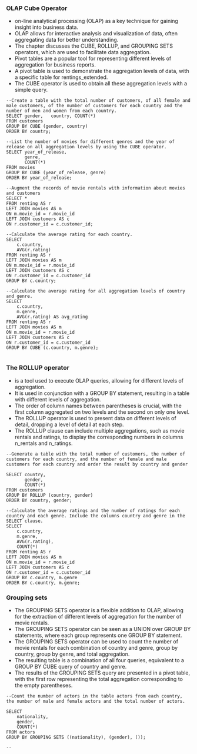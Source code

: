 ### OLAP Cube Operator
- on-line analytical processing (OLAP) as a key technique for gaining insight into business data.
- OLAP allows for interactive analysis and visualization of data, often aggregating data for better understanding.
- The chapter discusses the CUBE, ROLLUP, and GROUPING SETS operators, which are used to facilitate data aggregation.
- Pivot tables are a popular tool for representing different levels of aggregation for business reports.
- A pivot table is used to demonstrate the aggregation levels of data, with a specific table for rentings_extended.
- The CUBE operator is used to obtain all these aggregation levels with a simple query.

```
--Create a table with the total number of customers, of all female and male customers, of the number of customers for each country and the number of men and women from each country.
SELECT gender,   country, COUNT(*)
FROM customers
GROUP BY CUBE (gender, country)
ORDER BY country;

--List the number of movies for different genres and the year of release on all aggregation levels by using the CUBE operator.
SELECT year_of_release,
       genre,
	   COUNT(*)
FROM movies
GROUP BY CUBE (year_of_release, genre)
ORDER BY year_of_release;

--Augment the records of movie rentals with information about movies and customers
SELECT *
FROM renting AS r
LEFT JOIN movies AS m
ON m.movie_id = r.movie_id
LEFT JOIN customers AS c
ON r.customer_id = c.customer_id;

--Calculate the average rating for each country.
SELECT 
	c.country, 
	AVG(r.rating)
FROM renting AS r
LEFT JOIN movies AS m
ON m.movie_id = r.movie_id
LEFT JOIN customers AS c
ON r.customer_id = c.customer_id
GROUP BY c.country;

--Calculate the average rating for all aggregation levels of country and genre.
SELECT 
	c.country, 
	m.genre, 
	AVG(r.rating) AS avg_rating 
FROM renting AS r
LEFT JOIN movies AS m
ON m.movie_id = r.movie_id
LEFT JOIN customers AS c
ON r.customer_id = c.customer_id
GROUP BY CUBE (c.country, m.genre);


```

### The ROLLUP operator
- is a tool used to execute OLAP queries, allowing for different levels of aggregation.
- It is used in conjunction with a GROUP BY statement, resulting in a table with different levels of aggregation.
- The order of column names between parentheses is crucial, with the first column aggregated on two levels and the second on only one level.
- The ROLLUP operator is used to present data on different levels of detail, dropping a level of detail at each step.
- The ROLLUP clause can include multiple aggregations, such as movie rentals and ratings, to display the corresponding numbers in columns n_rentals and n_ratings.
```
--Generate a table with the total number of customers, the number of customers for each country, and the number of female and male customers for each country and order the result by country and gender

SELECT country,
       gender,
	   COUNT(*)
FROM customers
GROUP BY ROLLUP (country, gender)
ORDER BY country, gender;

--Calculate the average ratings and the number of ratings for each country and each genre. Include the columns country and genre in the SELECT clause.
SELECT 
	c.country, 
	m.genre, 
    AVG(r.rating), 
	COUNT(*)
FROM renting AS r
LEFT JOIN movies AS m
ON m.movie_id = r.movie_id
LEFT JOIN customers AS c
ON r.customer_id = c.customer_id
GROUP BY c.country, m.genre 
ORDER BY c.country, m.genre;

```

### Grouping sets
- The GROUPING SETS operator is a flexible addition to OLAP, allowing for the extraction of different levels of aggregation for the number of movie rentals.
- The GROUPING SETS operator can be seen as a UNION over GROUP BY statements, where each group represents one GROUP BY statement.
- The GROUPING SETS operator can be used to count the number of movie rentals for each combination of country and genre, group by country, group by genre, and total aggregation.
- The resulting table is a combination of all four queries, equivalent to a GROUP BY CUBE query of country and genre.
- The results of the GROUPING SETS query are presented in a pivot table, with the first row representing the total aggregation corresponding to the empty parentheses.

```
--Count the number of actors in the table actors from each country, the number of male and female actors and the total number of actors.

SELECT 
	nationality,
    gender, 
    COUNT(*) 
FROM actors
GROUP BY GROUPING SETS ((nationality), (gender), ());

-- 

```
